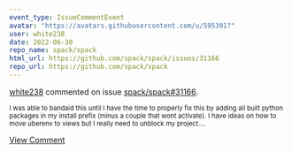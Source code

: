 ```yaml
---
event_type: IssueCommentEvent
avatar: "https://avatars.githubusercontent.com/u/595301?"
user: white238
date: 2022-06-30
repo_name: spack/spack
html_url: https://github.com/spack/spack/issues/31166
repo_url: https://github.com/spack/spack
---
```


<a href='https://github.com/white238' target='_blank'>white238</a> commented on issue <a href='https://github.com/spack/spack/issues/31166' target='_blank'>spack/spack#31166</a>.

<small>I was able to bandaid this until I have the time to properly fix this by adding all built python packages in my install prefix (minus a couple that wont activate).  I have ideas on how to move uberenv to views but I really need to unblock my project....</small>

<a href='https://github.com/spack/spack/issues/31166' target='_blank'>View Comment</a>